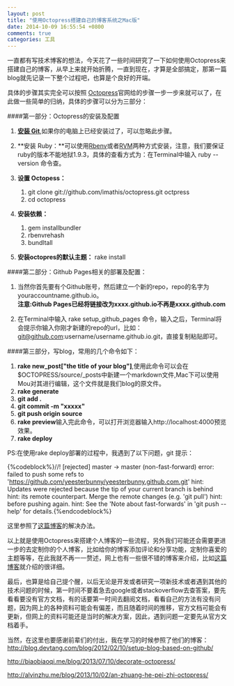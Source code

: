 ```yaml
---
layout: post
title: "使用Octopress搭建自己的博客系统之Mac版"
date: 2014-10-09 16:55:54 +0800
comments: true
categories: 工具
---
```

一直都有写技术博客的想法，今天花了一些时间研究了一下如何使用Octopress来搭建自己的博客，从早上来就开始折腾，一直到现在，才算是全部搞定，那第一篇blog就先记录一下整个过程吧，也算是个良好的开端。  

具体的步骤其实完全可以按照 [Octopress](http://octopress.org)官网给的步骤一步一步来就可以了，在此做一些简单的归纳，具体的步骤可以分为三部分：  
  
####第一部分：Octopress的安装及配置
1. **[安装 Git](http://http://git-scm.com)**,如果你的电脑上已经安装过了，可以忽略此步骤。  

2. **安装 Ruby：**可以使用[Rbenv](http://octopress.org/docs/setup/rbenv)或者[RVM](http://octopress.org/docs/setup/rvm)两种方式安装，注意，我们要保证ruby的版本不能地狱1.9.3，具体的查看方式为：在Terminal中输入 ruby --version 命令查。   
3. **设置 Octopess：** 
	1. git clone git://github.com/imathis/octopress.git octpress
	2. cd octopress  
	
4. **安装依赖：**  
	1. gem installbundler  
	2. rbenvrehash    
	3. bundltall
		
5. **安装octopres的默认主题：** 
	rake install
  
####第二部分：Github Pages相关的部署及配置： 
1. 当然你首先要有个Github账号，然后建立一个新的repo，repo的名字为youraccountname.github.io。  
**注意:Github Pages已经将链接改为xxxx.github.io不再是xxxx.github.com**  

2. 在Terminal中输入 rake setup_github_pages 命令，输入之后，Terminal将会提示你输入你刚才新建的repo的url，比如：git@github.com:username/username.github.io.git，直接复制粘贴即可。  

####第三部分，写blog，常用的几个命令如下：  
1. **rake new_post["the title of your blog"]**,使用此命令可以会在$OCTOPRESS/source/_posts中新建一个markdown文件,Mac下可以使用Mou对其进行编辑，这个文件就是我们blog的原文件。  
2. **rake generate**  
3. **git add .**
4. **git commit -m "xxxxx"**
5. **git push origin source**
6. **rake preview**输入完此命令，可以打开浏览器输入http://localhost:4000预览效果。  
7. **rake deploy**

PS:在使用rake deploy部署的过程中，我遇到了以下问题，git 提示：  
  
{%codeblock%}//! [rejected]        master -> master (non-fast-forward)
error: failed to push some refs to 'https://github.com/yeesterbunny/yeesterbunny.github.com.git'
hint: Updates were rejected because the tip of your current branch is behind
hint: its remote counterpart. Merge the remote changes (e.g. 'git pull')
hint: before pushing again.
hint: See the 'Note about fast-forwards' in 'git push --help' for details.{%endcodeblock%}

这里参照了[这篇博客](http://allenyee.me/blog/2013/08/21/what-i-learned-from-hosting-octopress-on-github/)的解决办法。
 
以上就是使用Octopress来搭建个人博客的一些流程，另外我们可能还会需要更进一步的去定制你的个人博客，比如给你的博客添加评论和分享功能，定制你喜爱的主题等等，在此我就不再一一赘述，网上也有一些很不错的博客来介绍，比如[这篇博客](http://biaobiaoqi.me/blog/2013/07/10/decorate-octopress/)就介绍的很详细。

最后，也算是给自己提个醒，以后无论是开发或者研究一项新技术或者遇到其他的技术问题的时候，第一时间不要着急去google或者stackoverflow去查答案，要先看看要没有官方文档，有的话要第一时间去翻阅文档，看看自己的方法有没有问题，因为网上的各种资料可能会有偏差，而且随着时间的推移，官方文档可能会有更新，但网上的资料可能还是当时的解决方案，因此，遇到问题一定要先从官方文档着手。  

当然，在这里也要感谢前辈们的付出，我在学习的时候参照了他们的博客：  
<http://blog.devtang.com/blog/2012/02/10/setup-blog-based-on-github/>   

<http://biaobiaoqi.me/blog/2013/07/10/decorate-octopress/>   

<http://alvinzhu.me/blog/2013/10/02/an-zhuang-he-pei-zhi-octopress/>  

